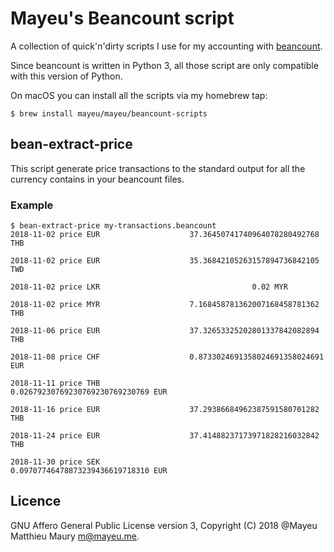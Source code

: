 # Mayeu's Beancount script

A collection of quick'n'dirty scripts I use for my accounting with
[beancount][b].

Since beancount is written in Python 3, all those script are only compatible
with this version of Python.

On macOS you can install all the scripts via my homebrew tap:

    $ brew install mayeu/mayeu/beancount-scripts

[b]: http://furius.ca/beancount/

## bean-extract-price

This script generate price transactions to the standard output for all the
currency contains in your beancount files.

### Example

    $ bean-extract-price my-transactions.beancount
    2018-11-02 price EUR                    37.36450741740964078280492768 THB
    
    2018-11-02 price EUR                    35.36842105263157894736842105 TWD
    
    2018-11-02 price LKR                                  0.02 MYR
    
    2018-11-02 price MYR                    7.168458781362007168458781362 THB
    
    2018-11-06 price EUR                    37.32653325202801337842082894 THB
    
    2018-11-08 price CHF                    0.8733024691358024691358024691 EUR
    
    2018-11-11 price THB                    0.02679230769230769230769230769 EUR
    
    2018-11-16 price EUR                    37.29386684962387591580701282 THB
    
    2018-11-24 price EUR                    37.41488237173971828216032842 THB
    
    2018-11-30 price SEK                    0.09707746478873239436619718310 EUR

## Licence

GNU Affero General Public License version 3, Copyright (C) 2018  @Mayeu
Matthieu Maury <m@mayeu.me>.
